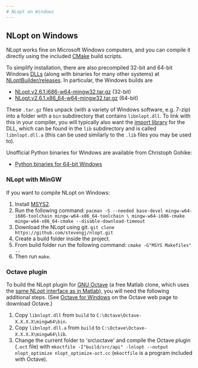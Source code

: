 ```yaml
---
# NLopt on Windows
---
```


NLopt on Windows
----------------

NLopt works fine on Microsoft Windows computers, and you can compile it directly using the included [CMake](https://en.wikipedia.org/wiki/CMake) build scripts.

To simplify installation, there are also precompiled 32-bit and 64-bit Windows [DLLs](https://en.wikipedia.org/wiki/Dynamic-link_library) (along with binaries for many other systems) at [NLoptBuilder/releases](https://github.com/stevengj/NLoptBuilder/releases).  In particular, the Windows builds are

-  [NLopt.v2.6.1.i686-w64-mingw32.tar.gz](https://github.com/stevengj/NLoptBuilder/releases/download/v2.6.1/NLopt.v2.6.1.i686-w64-mingw32.tar.gz) (32-bit)
-  [NLopt.v2.6.1.x86_64-w64-mingw32.tar.gz](https://github.com/stevengj/NLoptBuilder/releases/download/v2.6.1/NLopt.v2.6.1.x86_64-w64-mingw32.tar.gz) (64-bit)

These `.tar.gz` files unpack (with a variety of Windows software, e.g. 7-zip) into a folder with a `bin` subdirectory that contains `libnlopt.dll`.  To link with this in your compiler, you will typically also want the [import library](https://stackoverflow.com/questions/3573475/how-does-the-import-library-work-details) for the DLL, which can be found in the `lib` subdirectory and is called `libnlopt.dll.a` (this can be used similarly to the `.lib` files you may be used to).

Unofficial Python binaries for Windows are available from Christoph Gohike:

-   [Python binaries for 64-bit Windows](http://www.lfd.uci.edu/~gohlke/pythonlibs/#nlopt)

### NLopt with MinGW

If you want to compile NLopt on Windows:

1. Install [MSYS2](https://www.msys2.org/).
2. Run the following command:
    `pacman -S --needed base-devel mingw-w64-i686-toolchain mingw-w64-x86_64-toolchain \
                    mingw-w64-i686-cmake mingw-w64-x86_64-cmake --disable-download-timeout`
3. Download the NLopt using git.
    `git clone https://github.com/stevengj/nlopt.git`
4. Create a build folder inside the project.
5. From build folder run the following command:
    `cmake -G"MSYS Makefiles" ..`
6. Then run `make`.

### Octave plugin

To build the NLopt plugin for [GNU Octave](https://en.wikipedia.org/wiki/GNU_Octave) (a free Matlab clone, which uses the [same NLopt interface as in Matlab](NLopt_Matlab_Reference.md)), you will need the following additional steps. (See [Octave for Windows](https://wiki.octave.org/Octave_for_Microsoft_Windows) on the Octave web page to download Octave.)

1. Copy `libnlopt.dll` from `build` to `C:\Octave\Octave-X.X.X.X\mingw64\bin`.
2. Copy `libnlopt.dll.a` from `build` to `C:\Octave\Octave-X.X.X.X\mingw64\lib`.
3. Change the current folder to 'src\octave' and compile the Octave plugin (`.oct` file) with `mkoctfile -I"build/src/api" -lnlopt --output nlopt_optimize nlopt_optimize-oct.cc` (`mkoctfile` is a program included with Octave).